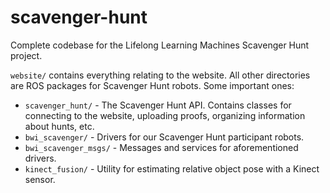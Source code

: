 # scavenger-hunt

Complete codebase for the Lifelong Learning Machines Scavenger Hunt project.

`website/` contains everything relating to the website. All other directories
are ROS packages for Scavenger Hunt robots. Some important ones:

* `scavenger_hunt/` - The Scavenger Hunt API. Contains classes for connecting to
the website, uploading proofs, organizing information about hunts, etc.
* `bwi_scavenger/` - Drivers for our Scavenger Hunt participant robots.
* `bwi_scavenger_msgs/` - Messages and services for aforementioned drivers.
* `kinect_fusion/` - Utility for estimating relative object pose with a Kinect
sensor.
